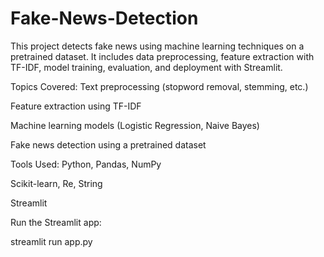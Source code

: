 # Fake-News-Detection

This project detects fake news using machine learning techniques on a pretrained dataset. It includes data preprocessing, feature extraction with TF-IDF, model training, evaluation, and deployment with Streamlit.

Topics Covered:
Text preprocessing (stopword removal, stemming, etc.)

Feature extraction using TF-IDF

Machine learning models (Logistic Regression, Naive Bayes)

Fake news detection using a pretrained dataset

Tools Used:
Python, Pandas, NumPy

Scikit-learn, Re, String

Streamlit


Run the Streamlit app:


streamlit run app.py
